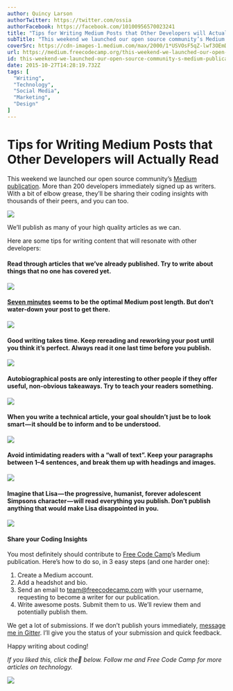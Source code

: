 ```yaml
---
author: Quincy Larson
authorTwitter: https://twitter.com/ossia
authorFacebook: https://facebook.com/10100956570023241
title: "Tips for Writing Medium Posts that Other Developers will Actually Read"
subTitle: "This weekend we launched our open source community’s Medium publication. More than 200 developers immediately signed up as writers. With ..."
coverSrc: https://cdn-images-1.medium.com/max/2000/1*USVOsF5qZ-lwf3OEmDZpJw.png
url: https://medium.freecodecamp.org/this-weekend-we-launched-our-open-source-community-s-medium-publication-52954c08adea
id: this-weekend-we-launched-our-open-source-community-s-medium-publication-52954c08adea
date: 2015-10-27T14:28:19.732Z
tags: [
  "Writing",
  "Technology",
  "Social Media",
  "Marketing",
  "Design"
]
---
```

# Tips for Writing Medium Posts that Other Developers will Actually Read

This weekend we launched our open source community’s [Medium publication](https://medium.freecodecamp.com/). More than 200 developers immediately signed up as writers. With a bit of elbow grease, they’ll be sharing their coding insights with thousands of their peers, and you can too.



![](https://cdn-images-1.medium.com/max/1600/1*N8mtVjRq-ZmkDk_6ax91uQ.jpeg)



We’ll publish as many of your high quality articles as we can.

Here are some tips for writing content that will resonate with other developers:

#### Read through articles that we’ve already published. Try to write about things that no one has covered yet.



![](https://cdn-images-1.medium.com/max/1600/1*WjGkGUHaw5k-LRVPXPdmdw.gif)



#### [Seven minutes](https://medium.com/data-lab/the-optimal-post-is-7-minutes-74b9f41509b#.p8jwm4wpf) seems to be the optimal Medium post length. But don’t water-down your post to get there.



![](https://cdn-images-1.medium.com/max/1600/1*EWD67PTS_fxBjWoZJ30oCA.png)



#### Good writing takes time. Keep rereading and reworking your post until you think it’s perfect. Always read it one last time before you publish.



![](https://cdn-images-1.medium.com/max/1600/1*ICCHpC_IIScA0uTiAYzyqA.jpeg)



#### Autobiographical posts are only interesting to other people if they offer useful, non-obvious takeaways. Try to teach your readers something.



![](https://cdn-images-1.medium.com/max/1600/1*k56D-DnmVni-eea8z4_4Uw.jpeg)



#### When you write a technical article, your goal shouldn’t just be to look smart — it should be to inform and to be understood.



![](https://cdn-images-1.medium.com/max/1600/1*kYrGywwYx1jljT_6cfP0yQ.jpeg)



#### Avoid intimidating readers with a “wall of text”. Keep your paragraphs between 1–4 sentences, and break them up with headings and images.



![](https://cdn-images-1.medium.com/max/1600/1*uZ5iHg5pUq6YAw1_hhrH4A.jpeg)



#### Imagine that Lisa — the progressive, humanist, forever adolescent Simpsons character — will read everything you publish. Don’t publish anything that would make Lisa disappointed in you.



![](https://cdn-images-1.medium.com/max/1600/1*Aq89cpSJdCocrs_wVro6LQ.gif)



#### Share your Coding Insights

You most definitely should contribute to [Free Code Camp](http://www.freecodecamp.com)’s Medium publication. Here’s how to do so, in 3 easy steps (and one harder one):

1.  Create a Medium account.
2.  Add a headshot and bio.
3.  Send an email to [team@freecodecamp.com](mailto:team@freecodecamp.com) with your username, requesting to become a writer for our publication.
4.  Write awesome posts. Submit them to us. We’ll review them and potentially publish them.

We get a lot of submissions. If we don’t publish yours immediately, [message me in Gitter](https://gitter.im/quincylarson). I’ll give you the status of your submission and quick feedback.

Happy writing about coding!

_If you liked this, click the💚 below. Follow me and Free Code Camp for more articles on technology._



![](https://cdn-images-1.medium.com/max/1600/1*31StU5CNIHk8VDkSHWO6nA.gif)










